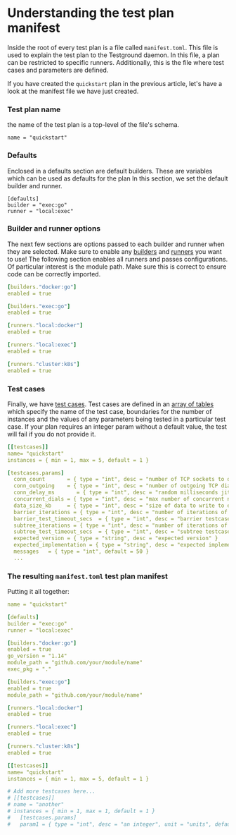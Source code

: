 # Understanding the test plan manifest

Inside the root of every test plan is a file called `manifest.toml`.  This file is used to explain the test plan to the Testground daemon. In this file,  a plan can be restricted to specific runners. Additionally, this is the file where test cases and parameters are defined.

If you have created the `quickstart` plan in the previous article, let's have a look at the manifest file we have just created.

### Test plan name

the name of the test plan is a top-level of the file's schema. 

```text
name = "quickstart"
```

### Defaults

Enclosed in a defaults section are default builders. These are variables which can be used as defaults for the plan In this section, we set the default builder and runner.

```text
[defaults]
builder = "exec:go"
runner = "local:exec"
```

### Builder and runner options

The next few sections are options passed to each builder and runner when they are selected. Make sure to enable any [builders](../concepts-and-architecture/builders-1.md#supported-builders) and [runners](../concepts-and-architecture/runners.md#supported-runners) you want to use! The following section enables all runners and passes configurations. Of particular interest is the module path. Make sure this is correct to ensure code can be correctly imported.

```yaml
[builders."docker:go"]
enabled = true

[builders."exec:go"]
enabled = true

[runners."local:docker"]
enabled = true

[runners."local:exec"]
enabled = true

[runners."cluster:k8s"]
enabled = true
```

### Test cases

Finally, we have [test cases](../concepts-and-architecture/test-structure.md#test-cases). Test cases are defined in an [array of tables](https://github.com/toml-lang/toml#array-of-tables) which specify the name of the test case, boundaries for the number of instances and the values of any parameters being tested in a particular test case.
If your plan requires an integer param without a default value, the test will fail if you do not provide it.

```yaml
[[testcases]]
name= "quickstart"
instances = { min = 1, max = 5, default = 1 }

[testcases.params]
  conn_count       = { type = "int", desc = "number of TCP sockets to open" default = 5 }
  conn_outgoing    = { type = "int", desc = "number of outgoing TCP dials", default = 5 }
  conn_delay_ms       = { type = "int", desc = "random milliseconds jitter before TCP dial", default = 30000 }
  concurrent_dials = { type = "int", desc = "max number of concurrent net.Dial calls", default = 10 }
  data_size_kb     = { type = "int", desc = "size of data to write to each TCP connection", default = 128 }
  barrier_iterations = { type = "int", desc = "number of iterations of the barrier test", unit = "iteration", default = 10 }
  barrier_test_timeout_secs  = { type = "int", desc = "barrier testcase timeout", unit = "seconds", default = 300 }
  subtree_iterations = { type = "int", desc = "number of iterations of the subtree test", unit = "iteration", default = 2000 }
  subtree_test_timeout_secs  = { type = "int", desc = "subtree testcase timeout", unit = "seconds", default = 300 }
  expected_version = { type = "string", desc = "expected version" }
  expected_implementation = { type = "string", desc = "expected implementation" }
  messages   = { type = "int", default = 50 }
  ...

```

### The resulting `manifest.toml`  test plan manifest

Putting it all together:

```yaml
name = "quickstart"

[defaults]
builder = "exec:go"
runner = "local:exec"

[builders."docker:go"]
enabled = true
go_version = "1.14"
module_path = "github.com/your/module/name"
exec_pkg = "."

[builders."exec:go"]
enabled = true
module_path = "github.com/your/module/name"

[runners."local:docker"]
enabled = true

[runners."local:exec"]
enabled = true

[runners."cluster:k8s"]
enabled = true

[[testcases]]
name= "quickstart"
instances = { min = 1, max = 5, default = 1 }

# Add more testcases here...
# [[testcases]]
# name = "another"
# instances = { min = 1, max = 1, default = 1 }
#   [testcases.params]
#   param1 = { type = "int", desc = "an integer", unit = "units", default = 3 }

```



